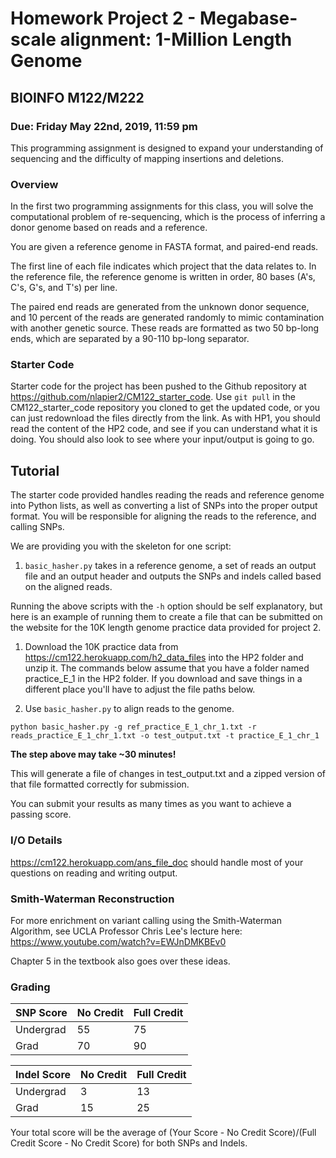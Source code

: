 # Homework Project 2 - Megabase-scale alignment: 1-Million Length Genome

## BIOINFO M122/M222

### Due: Friday May 22nd, 2019, 11:59 pm

This programming assignment is designed to expand your understanding of sequencing and the difficulty of mapping insertions and deletions.

### Overview
In the first two programming assignments for this class, you will solve the computational problem of re-sequencing, which is the process of inferring a donor genome based on reads and a reference. 

You are given a reference genome in FASTA format, and paired-end reads.

The first line of each file indicates which project that the data relates to. In the reference file, the reference genome is written in order, 80 bases (A's, C's, G's, and T's) per line.

The paired end reads are generated from the unknown donor sequence, and 10 percent of the reads are generated randomly to mimic contamination with another genetic source. These reads are formatted as two 50 bp-long ends, which are separated by a 90-110 bp-long separator. 

### Starter Code

Starter code for the project has been pushed to the Github repository at https://github.com/nlapier2/CM122_starter_code. Use `git pull` in the CM122_starter_code repository you cloned to get the updated code, or you can just redownload the files directly from the link. As with HP1, you should read the content of the HP2 code, and see if you can understand what it is doing. You should also look to see where your input/output is going to go. 

## Tutorial

The starter code provided handles reading the reads and reference genome into Python lists, as well as converting a list of SNPs into the proper output format. You will be responsible for aligning the reads to the reference, and calling SNPs.

We are providing you with the skeleton for one script:
1. `basic_hasher.py` takes in a reference genome, a set of reads an output file and an output header and outputs the SNPs and indels called based on the aligned reads.

Running the above scripts with the `-h` option should be self explanatory, but here is an example of running them to create a file that can be submitted on the website for the 10K length genome practice data provided for project 2.

1. Download the 10K practice data from https://cm122.herokuapp.com/h2_data_files into the HP2 folder and unzip it. The commands below assume that you have a folder named practice_E_1 in the HP2 folder. If you download and save things in a different place you'll have to adjust the file paths below.

2. Use `basic_hasher.py` to align reads to the genome.

```
python basic_hasher.py -g ref_practice_E_1_chr_1.txt -r reads_practice_E_1_chr_1.txt -o test_output.txt -t practice_E_1_chr_1
```

**The step above may take ~30 minutes!**

This will generate a file of changes in test_output.txt and a zipped version of that file formatted correctly for submission.

You can submit your results as many times as you want to achieve a passing score.

### I/O Details
https://cm122.herokuapp.com/ans_file_doc should handle most of your questions on reading and writing output.

### Smith-Waterman Reconstruction

For more enrichment on variant calling using the Smith-Waterman Algorithm, see UCLA Professor Chris Lee's lecture here: https://www.youtube.com/watch?v=EWJnDMKBEv0

Chapter 5 in the textbook also goes over these ideas.

### Grading

| SNP Score | No Credit | Full Credit |
|-----------|-----------|-------------|
| Undergrad | 55        | 75          |
| Grad      | 70        | 90          |

| Indel Score | No Credit | Full Credit |
|-------------|-----------|-------------|
| Undergrad   | 3         | 13          |
| Grad        | 15        | 25          |

Your total score will be the average of (Your Score - No Credit Score)/(Full Credit Score - No Credit Score) for both SNPs and Indels.
